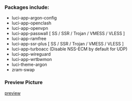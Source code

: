 ### Packages include:
- luci-app-argon-config
- luci-app-openclash
- luci-app-openvpn
- luci-app-passwall [ SS / SSR / Trojan / VMESS / VLESS ]
- luci-app-ramfree
- luci-app-ssr-plus [ SS / SSR / Trojan / VMESS / VLESS ]
- luci-app-turboacc (Disable NSS-ECM by default for UDP)
- luci-app-wireguard
- luci-app-wrtbwmon
- luci-theme-argon
- zram-swap

### Preview Picture
[preview](Picture.JPG)